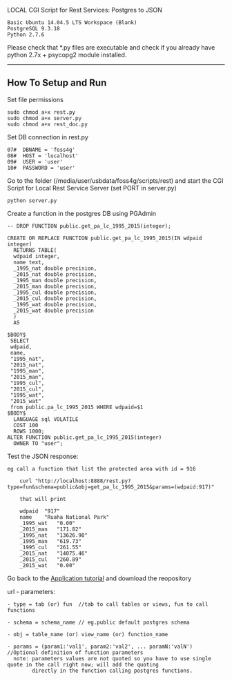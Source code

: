 LOCAL CGI Script for Rest Services: Postgres to JSON

    Basic Ubuntu 14.04.5 LTS Workspace (Blank)
    PostgreSQL 9.3.18
    Python 2.7.6

Please check that *.py files are executable and check if you already have python 2.7x + psycopg2 module installed.

------------------
How To Setup and Run
------------------

Set file permissions

    sudo chmod a+x rest.py
    sudo chmod a+x server.py
    sudo chmod a+x rest_doc.py
    
    
Set DB connection in rest.py

    07#  DBNAME = 'foss4g'
    08#  HOST = 'localhost'
    09#  USER = 'user'
    10#  PASSWORD = 'user'


Go to the folder (/media/user/usbdata/foss4g/scripts/rest) and start the CGI Script for Local Rest Service Server (set PORT in server.py)

    python server.py


Create a function in the postgres DB using PGAdmin

    
    -- DROP FUNCTION public.get_pa_lc_1995_2015(integer);

    CREATE OR REPLACE FUNCTION public.get_pa_lc_1995_2015(IN wdpaid integer)
      RETURNS TABLE(
      wdpaid integer, 
      name text, 
      _1995_nat double precision, 
      _2015_nat double precision, 
      _1995_man double precision, 
      _2015_man double precision, 
      _1995_cul double precision, 
      _2015_cul double precision, 
      _1995_wat double precision, 
      _2015_wat double precision
      ) 
      AS
      
    $BODY$ 
     SELECT 
     wdpaid,
     name,
     "1995_nat",
     "2015_nat",
     "1995_man",
     "2015_man",
     "1995_cul",
     "2015_cul",
     "1995_wat",
     "2015_wat"
     from public.pa_lc_1995_2015 WHERE wdpaid=$1 
    $BODY$
      LANGUAGE sql VOLATILE
      COST 100
      ROWS 1000;
    ALTER FUNCTION public.get_pa_lc_1995_2015(integer)
      OWNER TO "user";


Test the JSON response:
    
    eg call a function that list the protected area with id = 916
        
        curl "http://localhost:8888/rest.py?type=fun&schema=public&obj=get_pa_lc_1995_2015&params=(wdpaid:917)"
    
        that will print
        
        wdpaid	"917"
        name	"Ruaha National Park"
        _1995_wat	"0.00"
        _2015_man	"171.82"
        _1995_nat	"13626.90"
        _1995_man	"619.73"
        _1995_cul	"261.55"
        _2015_nat	"14075.46"
        _2015_cul	"260.89"
        _2015_wat	"0.00"
    


Go back to the [Application tutorial](https://github.com/lucageo/foss4g#download-the-application-repository) and download the reopository



url - parameters:
    
    - type = tab (or) fun  //tab to call tables or views, fun to call functions
    
    - schema = schema_name // eg.public default postgres schema
    
    - obj = table_name (or) view_name (or) function_name
    
    - params = (param1:'val1', param2:'val2', ... paramN:'valN')  //Optional definition of function parameters
      note: parameters values are not quoted so you have to use single quote in the call right now; will add the quoting
            directly in the function calling postgres functions.
